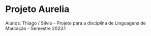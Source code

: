 # Projeto Aurelia

Alunos: Thiago / Silvio - Projeto para a disciplina de Linguagens de Marcação - Semestre 2023.1
